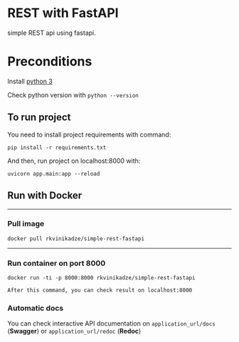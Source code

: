 # REST with FastAPI

simple REST api using fastapi.

# Preconditions

Install [python 3](https://www.python.org/downloads/)

Check python version with `python --version`

## To run project 

You need to install project requirements with command:

`pip install -r requirements.txt`

And then, run project on localhost:8000 with:

`uvicorn app.main:app --reload`

## Run with Docker
---
### Pull image
```
docker pull rkvinikadze/simple-rest-fastapi
```
---
### Run container on port 8000 
```
docker run -ti -p 8000:8000 rkvinikadze/simple-rest-fastapi
```
`After this command, you can check result on localhost:8000`

### Automatic docs
You can check interactive API documentation on `application_url/docs` (**Swagger**) or `application_url/redoc` (**Redoc**)

